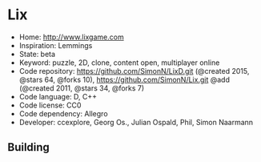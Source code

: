 # Lix

- Home: http://www.lixgame.com
- Inspiration: Lemmings
- State: beta
- Keyword: puzzle, 2D, clone, content open, multiplayer online
- Code repository: https://github.com/SimonN/LixD.git (@created 2015, @stars 64, @forks 10), https://github.com/SimonN/Lix.git @add (@created 2011, @stars 34, @forks 7)
- Code language: D, C++
- Code license: CC0
- Code dependency: Allegro
- Developer: ccexplore, Georg Os., Julian Ospald, Phil, Simon Naarmann

## Building
